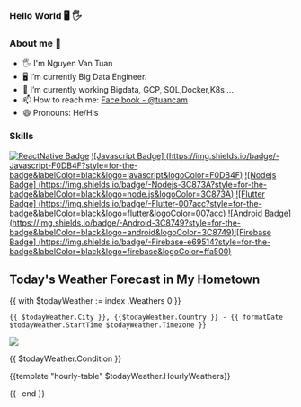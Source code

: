 ### Hello World 🖥️ 🖐️

### About me 🐬

- 🖐️ I'm Nguyen Van Tuan
- 🖥️ I’m currently Big Data Engineer.
- 🌱 I’m currently working Bigdata, GCP, SQL,Docker,K8s ... 
- 📫 How to reach me: [Face book - @tuancam](https://www.facebook.com/tuanbacam)
- 😄 Pronouns: He/His

### Skills

[![ReactNative Badge](https://img.shields.io/badge/-ReactNative-61DBFB?style=for-the-badge&labelColor=black&logo=react&logoColor=61DBFB)](#) [![Javascript Badge]
(https://img.shields.io/badge/-Javascript-F0DB4F?style=for-the-badge&labelColor=black&logo=javascript&logoColor=F0DB4F)](#) [![Nodejs Badge]
(https://img.shields.io/badge/-Nodejs-3C873A?style=for-the-badge&labelColor=black&logo=node.js&logoColor=3C873A)](#) [![Flutter Badge]
(https://img.shields.io/badge/-Flutter-007acc?style=for-the-badge&labelColor=black&logo=flutter&logoColor=007acc)](#) [![Android Badge]
(https://img.shields.io/badge/-Android-3C8749?style=for-the-badge&labelColor=black&logo=android&logoColor=3C8749)](#)[![Firebase Badge]
(https://img.shields.io/badge/-Firebase-e69514?style=for-the-badge&labelColor=black&logo=firebase&logoColor=ffa500)](#)

## Today's Weather Forecast in My Hometown

{{ with $todayWeather := index .Weathers 0 }}

`{{ $todayWeather.City }}, {{$todayWeather.Country }} - {{ formatDate $todayWeather.StartTime $todayWeather.Timezone }}`

<img src="{{ $todayWeather.Icon}}"/>

{{ $todayWeather.Condition }}

{{template "hourly-table" $todayWeather.HourlyWeathers}}

{{- end }}



